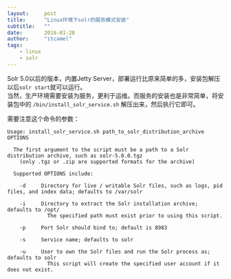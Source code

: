 ```yaml
---
layout:     post
title:      "Linux环境下solr的服务模式安装"
subtitle:   ""
date:       2016-01-28
author:     "itcamel"
tags:
    - linux
    - solr
---
```


Solr 5.0以后的版本，内置Jetty Server，部署运行比原来简单的多，安装包解压以后`solr start`就可以运行。  
当然，生产环境需要安装为服务，更利于运维。而服务的安装也是非常简单，将安装包中的 `/bin/install_solr_service.sh` 解压出来，然后执行它即可。

需要注意这个命令的参数：
```
Usage: install_solr_service.sh path_to_solr_distribution_archive OPTIONS

  The first argument to the script must be a path to a Solr distribution archive, such as solr-5.0.0.tgz
    (only .tgz or .zip are supported formats for the archive)

  Supported OPTIONS include:

    -d     Directory for live / writable Solr files, such as logs, pid files, and index data; defaults to /var/solr

    -i     Directory to extract the Solr installation archive; defaults to /opt/
             The specified path must exist prior to using this script.

    -p     Port Solr should bind to; default is 8983

    -s     Service name; defaults to solr

    -u     User to own the Solr files and run the Solr process as; defaults to solr
             This script will create the specified user account if it does not exist.
```